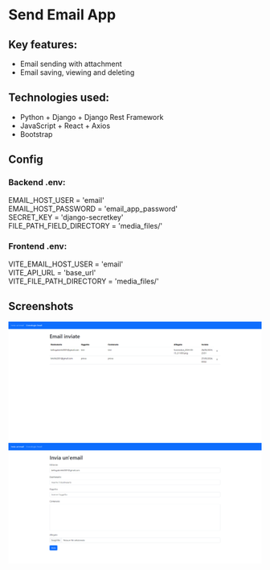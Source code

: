 # Send Email App

## Key features:
- Email sending with attachment
- Email saving, viewing and deleting

## Technologies used:
- Python + Django + Django Rest Framework
- JavaScript + React + Axios
- Bootstrap

## Config
### Backend .env:
EMAIL_HOST_USER = 'email'\
EMAIL_HOST_PASSWORD = 'email_app_password'\
SECRET_KEY = 'django-secretkey'\
FILE_PATH_FIELD_DIRECTORY = 'media_files/'

### Frontend .env:
VITE_EMAIL_HOST_USER = 'email'\
VITE_API_URL = 'base_url'\
VITE_FILE_PATH_DIRECTORY = 'media_files/'

## Screenshots
![Form](screenshots/form.png)
![Cronologia](screenshots/cronologia.png)

